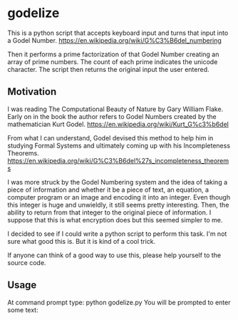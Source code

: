 # godelize


This is a python script that accepts keyboard input and turns that input into a Godel Number.
https://en.wikipedia.org/wiki/G%C3%B6del_numbering

Then it performs a prime factorization of that Godel Number creating an array of prime numbers.  The count of each prime indicates the unicode character.
The script then returns the original input the user entered.

## Motivation

I was reading The Computational Beauty of Nature by Gary William Flake.  Early on in the book the author refers to Godel Numbers
created by the mathematician Kurt Godel. https://en.wikipedia.org/wiki/Kurt_G%c3%b6del

From what I can understand, Godel devised this method to help him in studying Formal Systems and ultimately coming up with his Incompleteness Theorems.
https://en.wikipedia.org/wiki/G%C3%B6del%27s_incompleteness_theorems

I was more struck by the Godel Numbering system and the idea of taking a piece of information and whether it be a piece of text, an equation,
a computer program or an image and encoding it into an integer. Even though this integer is huge and unwieldly, it still seems pretty interesting.
Then, the ability to return from that integer to the original piece of information.
I suppose that this is what encryption does but this seemed simpler to me.

I decided to see if I could write a python script to perform this task. I'm not sure what good this is. But it is kind of a cool trick.

If anyone can think of a good way to use this, please help yourself to the source code.


## Usage

At command prompt type: python godelize.py
You will be prompted to enter some text:



<!--
<details>
<summary>summary</summary>
aaa bbb ccc

</details>
-->
